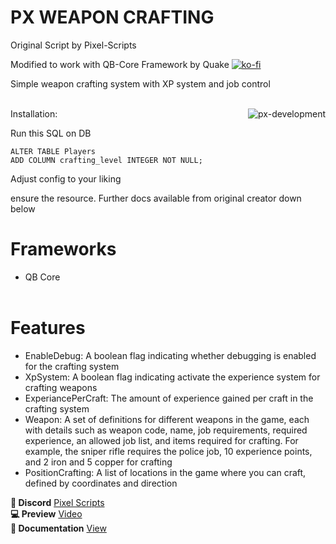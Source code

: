 # PX WEAPON CRAFTING
Original Script by Pixel-Scripts

Modified to work with QB-Core Framework by Quake
[![ko-fi](https://ko-fi.com/img/githubbutton_sm.svg)](https://ko-fi.com/T6T8KZZF4)



Simple weapon crafting system with XP system and job control<br><br>
<p><img align="right" src="https://cdn.discordapp.com/attachments/869944683235794954/1196241862055432262/PX_1920-100.jpg?ex=65b6ea0d&is=65a4750d&hm=117ae31ad94ded1e2e76c3c84dbaded7f7c2c796a0ff92f9bc679fb8993b6d08&" alt="px-development" /></p>



Installation:

Run this SQL on DB
```
ALTER TABLE Players
ADD COLUMN crafting_level INTEGER NOT NULL;
```

Adjust config to your liking

ensure the resource.   Further docs available from original creator down below

# **Frameworks**
- QB Core <br><br>
# **Features**
- EnableDebug: A boolean flag indicating whether debugging is enabled for the crafting system<br>
- XpSystem: A boolean flag indicating activate the experience system for crafting weapons<br>
- ExperiancePerCraft: The amount of experience gained per craft in the crafting system<br>
- Weapon: A set of definitions for different weapons in the game, each with details such as weapon code, name, job requirements, required experience, an allowed job list, and items required for crafting. For example, the sniper rifle requires the police job, 10 experience points, and 2 iron and 5 copper for crafting<br>
- PositionCrafting: A list of locations in the game where you can craft, defined by coordinates and direction<br>

**🧷 Discord**
[Pixel Scripts](https://discord.gg/KeZSH27fGe)
<br>
**💻 Preview**
[Video](https://www.youtube.com/watch?v=qLC1rGdf22g)
<br>
**📖 Documentation**
[View](https://app.gitbook.com/o/maLkzzf71CV0QY3XJcJC/s/ryJXOX2xIE06Mha4iYtD/~/changes/18/)
